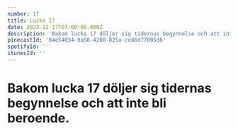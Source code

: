 ```yaml
---
number: 17
title: Lucka 17
date: 2023-12-17T07:00:00.000Z
description: 'Bakom lucka 17 döljer sig tidernas begynnelse och att inte bli beroende.'
pinecastId: '84e54034-9a58-4280-825a-ce86d77005d6'
spotifyId: ''
itunesId: ''
---
```


# Bakom lucka 17 döljer sig tidernas begynnelse och att inte bli beroende.
